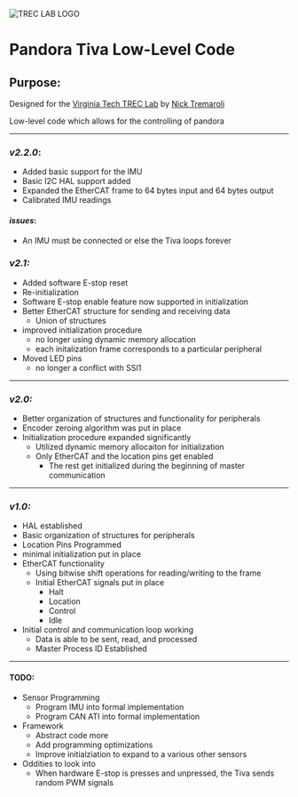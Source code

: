 ![TREC LAB LOGO](https://uploads-ssl.webflow.com/5eea7449e8feaa669ef05b29/621010e435b9e48b50133758_TREC.png)
<!-- Headings -->
# Pandora Tiva Low-Level Code

## Purpose:
Designed for the [Virginia Tech TREC Lab](https://trecvt.org) by [Nick Tremaroli](nicktrem@vt.edu)

Low-level code which allows for the controlling of pandora

---

<!-- Vertsions of code -->
### *v2.2.0*:
* Added basic support for the IMU
* Basic I2C HAL support added
* Expanded the EtherCAT frame to 64 bytes input and 64 bytes output
* Calibrated IMU readings
#### *issues*:
* An IMU must be connected or else the Tiva loops forever


### *v2.1:*
* Added software E-stop reset
* Re-initialization
* Software E-stop enable feature now supported in initialization
* Better EtherCAT structure for sending and receiving data
	* Union of structures
* improved initialization procedure
	* no longer using dynamic memory allocation
	* each initalization frame corresponds to a particular peripheral
* Moved LED pins
	* no longer a conflict with SSI1
---
### *v2.0:*
* Better organization of structures and functionality for peripherals
* Encoder zeroing algorithm was put in place
* Initialization procedure expanded significantly
	* Utilized dynamic memory allocaiton for initialization
	* Only EtherCAT and the location pins get enabled
		* The rest get initialized during the beginning of master communication
---
### *v1.0:*
* HAL established
* Basic organization of structures for peripherals
* Location Pins Programmed
* minimal initialization put in place
* EtherCAT functionality
	* Using bitwise shift operations for reading/writing to the frame
	* Initial EtherCAT signals put in place
		* Halt
		* Location
		* Control
		* Idle
* Initial control and communication loop working
	* Data is able to be sent, read, and processed
	* Master Process ID Established

---
#### TODO:
* Sensor Programming
	* Program IMU into formal implementation
	* Program CAN ATI into formal implementation
* Framework
	* Abstract code more
	* Add programming optimizations
	* Improve initialziation to expand to a various other sensors
* Oddities to look into
	* When hardware E-stop is presses and unpressed, the Tiva sends random PWM signals
